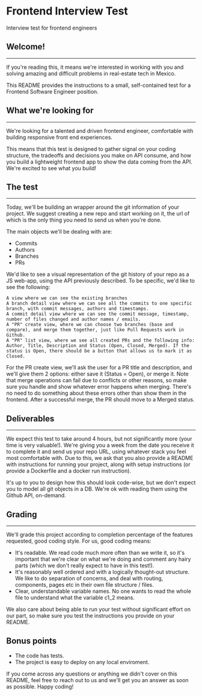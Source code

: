 # Frontend Interview Test
Interview test for frontend engineers

## Welcome!
---
If you're reading this, it means we're interested in working with you and solving amazing and difficult problems in real-estate tech in Mexico.

This README provides the instructions to a small, self-contained test for a Frontend Software Engineer position.

## What we're looking for
---
We're looking for a talented and driven frontend engineer, comfortable with building responsive front end experiences.

This means that this test is designed to gather signal on your coding structure, the tradeoffs and decisions you make on API consume, and how you build a lightweight frontend app to show the data coming from the API. We're excited to see what you build!

## The test
---
Today, we'll be building an wrapper around the git information of your project. We suggest creating a new repo and start working on it, the url of which is the only thing you need to send us when you're done.

The main objects we'll be dealing with are:

- Commits
- Authors
- Branches
- PRs

We'd like to see a visual representation of the git history of your repo as a JS web-app, using the API previously described. To be specific, we'd like to see the following:

    A view where we can see the existing branches
    A branch detail view where we can see all the commits to one specific branch, with commit messages, authors and timestamps.
    A commit detail view where we can see the commit message, timestamp, number of files changed and author names / emails.
    A "PR" create view, where we can choose two branches (base and compare), and merge them together, just like Pull Requests work in Github.
    A "PR" list view, where we see all created PRs and the following info: Author, Title, Description and Status (Open, Closed, Merged). If the status is Open, there should be a button that allows us to mark it as Closed.

For the PR create view, we'll ask the user for a PR title and description, and we'll give them 2 options: either save it (Status = Open), or merge it. Note that merge operations can fail due to conflicts or other reasons, so make sure you handle and show whatever error happens when merging. There's no need to do something about these errors other than show them in the frontend. After a successful merge, the PR should move to a Merged status.

## Deliverables
---
We expect this test to take around 4 hours, but not significantly more (your time is very valuable!). We're giving you a week from the date you receive it to complete it and send us your repo URL, using whatever stack you feel most comfortable with. Due to this, we ask that you also provide a README with instructions for running your project, along with setup instructions (or provide a Dockerfile and a docker run instruction).

It's up to you to design how this should look code-wise, but we don't expect you to model all git objects in a DB. We're ok with reading them using the Github API, on-demand.

## Grading
---
We'll grade this project according to completion percentage of the features requested, good coding style. For us, good coding means:

- It's readable. We read code much more often than we write it, so it's important that we're clear on what we're doing and comment any hairy parts (which we don't really expect to have in this test!).
- It's reasonably well ordered and with a logically thought-out structure. We like to do separation of concerns, and deal with routing, components, pages etc in their own file structure / files.
- Clear, understandable variable names. No one wants to read the whole file to understand what the variable c1_2 means.

We also care about being able to run your test without significant effort on our part, so make sure you test the instructions you provide on your README.

## Bonus points
- The code has tests.
- The project is easy to deploy on any local enviroment.

If you come across any questions or anything we didn't cover on this README, feel free to reach out to us and we'll get you an answer as soon as possible. Happy coding!